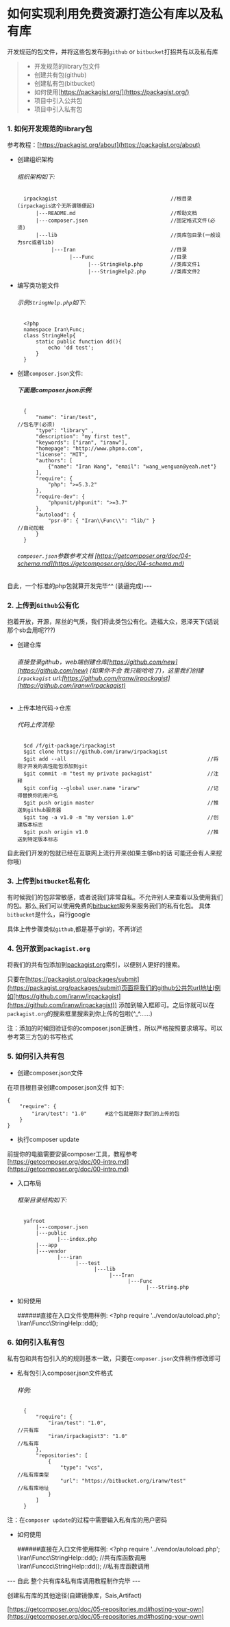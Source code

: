 # 如何实现利用免费资源打造公有库以及私有库

开发规范的包文件，并将这些包发布到`github` or `bitbucket`打招共有以及私有库

> * 开发规范的library包文件
> * 创建共有包(github)
> * 创建私有包(bitbucket)
> * 如何使用[https://packagist.org/](https://packagist.org/)
> * 项目中引入公共包
> * 项目中引入私有包





### 1. 如何开发规范的library包

参考教程：[https://packagist.org/about](https://packagist.org/about)

* 创建组织架构

    ###### 组织架构如下: 
        irpackagist                                     //根目录(irpackagis这个无所谓随便起)
            |---README.md                               //帮助文档
            |---composer.json                           //固定格式文件(必须)
            |---lib                                     //类库包目录(一般设为src或者lib)
                 |---Iran                               //目录
                       |---Func                         //目录
                             |---StringHelp.php         //类库文件1
                             |---StringHelp2.php        //类库文件2

* 编写类功能文件

    ###### 示例`StringHelp.php`如下:
        <?php
        namespace Iran\Func;
        class StringHelp{
            static public function dd(){
                echo 'dd test';
            }
        }



* 创建`composer.json`文件: 

    ###### **下面是composer.json示例**:
        { 
            "name": "iran/test",                                        //包名字(必须)
            "type": "library" ,
            "description": "my first test", 
            "keywords": ["iran", "iranw"], 
            "homepage": "http://www.phpno.com", 
            "license": "MIT",
            "authors": [
                {"name": "Iran Wang", "email": "wang_wenguan@yeah.net"}
            ],
            "require": {
                "php": ">=5.3.2"
            },
            "require-dev": {
                "phpunit/phpunit": ">=3.7"
            },
            "autoload": {
                "psr-0": { "Iran\\Func\\": "lib/" }                     //自动加载
            }
        }
    ###### `composer.json`参数参考文档 [https://getcomposer.org/doc/04-schema.md](https://getcomposer.org/doc/04-schema.md)


自此，一个标准的php包就算开发完毕^^ (装逼完成)---


### 2. 上传到`Github`公有化

抱着开放，开源，屌丝的气质，我们将此类包公有化。造福大众，恩泽天下(话说那个sb会用呢???)

* 创建仓库

    ###### 直接登录github，web端创建仓库[https://github.com/new](https://github.com/new) (如果你不会 我只能哈哈了)，这里我们创建`irpackagist`  url:[https://github.com/iranw/irpackagist](https://github.com/iranw/irpackagist)

* 上传本地代码->仓库
    
    ######  代码上传流程:
        $cd /f/git-package/irpackagist
        $git clone https://github.com/iranw/irpackagist
        $git add --all                                              //将刚才开发的高性能包添加到git
        $git commit -m "test my private packagist"                  //注释
        $git config --global user.name "iranw"                      //记得替换你的用户名
        $git push origin master                                     //推送到github服务器
        $git tag -a v1.0 -m "my version 1.0"                        //创建版本标志
        $git push origin v1.0                                       //推送到特定版本标志

自此我们开发的包就已经在互联网上流行开来(如果主够nb的话 可能还会有人来挖你哦)


### 3. 上传到`bitbucket`私有化

有时候我们的包非常敏感，或者说我们非常自私。不允许别人来查看以及使用我们的包。那么,我们可以使用免费的[bitbucket](https://bitbucket.org/dashboard/overview)服务来服务我们的私有化包。
具体`bitbucket`是什么，自行google

具体上传步骤类似`github`,都是基于git的，不再详述


### 4. 包开放到`packagist.org`

将我们的共有包添加到[packagist.org](https://packagist.org/)索引，以便别人更好的搜索。

只要在[https://packagist.org/packages/submit](https://packagist.org/packages/submit)页面将我们的github公共包url地址(例如[https://github.com/iranw/irpackagist](https://github.com/iranw/irpackagist))
添加到输入框即可。之后你就可以在`packagist.org`的搜索框里搜索到你上传的包啦(^_^......)

注：添加的时候回验证你的composer.json正确性，所以严格按照要求填写。可以参考第三方包的书写格式


### 5. 如何引入共有包

* 创建composer.json文件

在项目根目录创建composer.json文件 如下:

    {    
        "require": {
            "iran/test": "1.0"      #这个包就是刚才我们的上传的包
        }
    }

* 执行composer update

前提你的电脑需要安装composer工具，教程参考[https://getcomposer.org/doc/00-intro.md](https://getcomposer.org/doc/00-intro.md)

* 入口布局

    ###### 框架目录结构如下:     
        yafroot
            |---composer.json
            |---public
                   |---index.php
            |---app
            |---vendor
                   |---iran 
                         |---test
                               |---lib
                                    |---Iran
                                          |---Func
                                                |---String.php

* 如何使用
    
    ######直接在入口文件使用样例:
        <?php
        require '../vendor/autoload.php';
        \Iran\Funcc\StringHelp::dd();

### 6. 如何引入私有包
    
私有包和共有包引入的的规则基本一致，只要在`composer.json`文件稍作修改即可

* 私有包引入composer.json文件格式
    
    ###### 样例:
        {    
            "require": {
                "iran/test": "1.0",                                     //共有库
                "iran/irpackagist3": "1.0"                              //私有库
            },
            "repositories": [
                {
                    "type": "vcs",                                      //私有库类型
                    "url": "https://bitbucket.org/iranw/test"           //私有库地址
                }
            ]
        }

注：在`composer update`的过程中需要输入私有库的用户密码

* 如何使用
    
    ######直接在入口文件使用样例:
        <?php
        require '../vendor/autoload.php';
        \Iran\Funcc\StringHelp::dd();           //共有库函数调用
        \Iran\Funccc\StringHelp::dd();          //私有库函数调用


--- 自此 整个共有库&私有库调用教程制作完毕 ---

创建私有库的其他途径(自建镜像库，Sais,Artifact)

[https://getcomposer.org/doc/05-repositories.md#hosting-your-own](https://getcomposer.org/doc/05-repositories.md#hosting-your-own)








